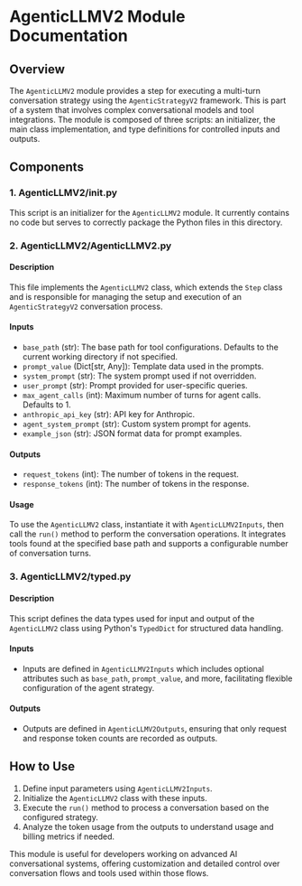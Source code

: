 # AgenticLLMV2 Module Documentation

## Overview
The `AgenticLLMV2` module provides a step for executing a multi-turn conversation strategy using the `AgenticStrategyV2` framework. This is part of a system that involves complex conversational models and tool integrations. The module is composed of three scripts: an initializer, the main class implementation, and type definitions for controlled inputs and outputs.

## Components

### 1. AgenticLLMV2/__init__.py
This script is an initializer for the `AgenticLLMV2` module. It currently contains no code but serves to correctly package the Python files in this directory.

### 2. AgenticLLMV2/AgenticLLMV2.py

#### Description
This file implements the `AgenticLLMV2` class, which extends the `Step` class and is responsible for managing the setup and execution of an `AgenticStrategyV2` conversation process.

#### Inputs

- `base_path` (str): The base path for tool configurations. Defaults to the current working directory if not specified.
- `prompt_value` (Dict[str, Any]): Template data used in the prompts.
- `system_prompt` (str): The system prompt used if not overridden.
- `user_prompt` (str): Prompt provided for user-specific queries.
- `max_agent_calls` (int): Maximum number of turns for agent calls. Defaults to 1.
- `anthropic_api_key` (str): API key for Anthropic.
- `agent_system_prompt` (str): Custom system prompt for agents.
- `example_json` (str): JSON format data for prompt examples.

#### Outputs

- `request_tokens` (int): The number of tokens in the request.
- `response_tokens` (int): The number of tokens in the response.

#### Usage
To use the `AgenticLLMV2` class, instantiate it with `AgenticLLMV2Inputs`, then call the `run()` method to perform the conversation operations. It integrates tools found at the specified base path and supports a configurable number of conversation turns.

### 3. AgenticLLMV2/typed.py

#### Description
This script defines the data types used for input and output of the `AgenticLLMV2` class using Python's `TypedDict` for structured data handling.

#### Inputs
- Inputs are defined in `AgenticLLMV2Inputs` which includes optional attributes such as `base_path`, `prompt_value`, and more, facilitating flexible configuration of the agent strategy.

#### Outputs
- Outputs are defined in `AgenticLLMV2Outputs`, ensuring that only request and response token counts are recorded as outputs.

## How to Use
1. Define input parameters using `AgenticLLMV2Inputs`.
2. Initialize the `AgenticLLMV2` class with these inputs.
3. Execute the `run()` method to process a conversation based on the configured strategy.
4. Analyze the token usage from the outputs to understand usage and billing metrics if needed.

This module is useful for developers working on advanced AI conversational systems, offering customization and detailed control over conversation flows and tools used within those flows.
